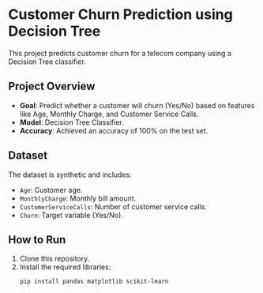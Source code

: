 # Customer Churn Prediction using Decision Tree

This project predicts customer churn for a telecom company using a Decision Tree classifier.

## Project Overview
- **Goal**: Predict whether a customer will churn (Yes/No) based on features like Age, Monthly Charge, and Customer Service Calls.
- **Model**: Decision Tree Classifier.
- **Accuracy**: Achieved an accuracy of 100% on the test set.

## Dataset
The dataset is synthetic and includes:
- `Age`: Customer age.
- `MonthlyCharge`: Monthly bill amount.
- `CustomerServiceCalls`: Number of customer service calls.
- `Churn`: Target variable (Yes/No).

## How to Run
1. Clone this repository.
2. Install the required libraries:
   ```bash
   pip install pandas matplotlib scikit-learn
